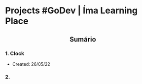 # **Projects #GoDev | Íma Learning Place**
## <p align="center">**Sumário**</p>


### **1. Clock**
 - Created: 26/05/22
 
### **2.**

 